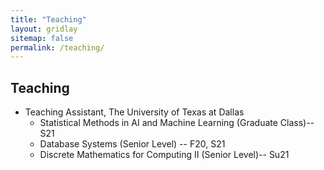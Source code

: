 ```yaml
---
title: "Teaching"
layout: gridlay
sitemap: false
permalink: /teaching/
---
```


## Teaching

[//]: # (* Lecturer &#40;Teaching Fellow&#41;, University of Illinois at Urbana--Champaign )

[//]: # (    * Fundamentals of Fluid Dynamics &#40;Junior Level&#41;--2015)

* Teaching Assistant, The University of Texas at Dallas
    * Statistical Methods in AI and Machine Learning (Graduate Class)-- S21
    * Database Systems (Senior Level) -- F20, S21
    * Discrete Mathematics for Computing II (Senior Level)-- Su21

